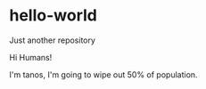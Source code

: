 # hello-world
Just another repository

Hi Humans!

I'm tanos, I'm going to wipe out 50% of population.
